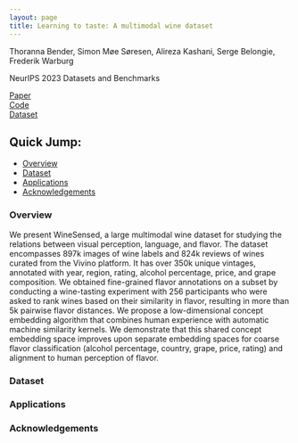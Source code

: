 ```yaml
---
layout: page
title: Learning to taste: A multimodal wine dataset
---
```

Thoranna Bender, Simon Møe Søresen, Alireza Kashani, Serge Belongie, Frederik Warburg

NeurIPS 2023 Datasets and Benchmarks

[Paper](link-to-paper)  
[Code](link-to-code)  
[Dataset](link-to-dataset) 

## Quick Jump:
- [Overview](#overview)
- [Dataset](#dataset)
- [Applications](#applications)
- [Acknowledgements](#acknowledgements)

<div class="card">
    <h3 id="overview">Overview</h3>
    <div class="card-content">
        We present WineSensed, a large multimodal wine dataset for studying the relations between visual perception, language, and flavor. The dataset encompasses 897k images of wine labels and 824k reviews of wines curated from the Vivino platform. It has over 350k unique vintages, annotated with year, region, rating, alcohol percentage, price, and grape composition. We obtained fine-grained flavor annotations on a subset by conducting a wine-tasting experiment with 256 participants who were asked to rank wines based on their similarity in flavor, resulting in more than 5k pairwise flavor distances. We propose a low-dimensional concept embedding algorithm that combines human experience with automatic machine similarity kernels. We demonstrate that this shared concept embedding space improves upon separate embedding spaces for coarse flavor classification  (alcohol percentage, country, grape, price, rating) and alignment to human perception of flavor.
    </div>
    <h3 id="dataset">Dataset</h3>
    <div class="card-content">
    </div>
    <h3 id="applications">Applications</h3>
    <div class="card-content">
    </div>
    <h3 id="acknowledgements">Acknowledgements</h3>
    <div class="card-content">
    </div>
</div>

<!-- Repeat for other sections -->